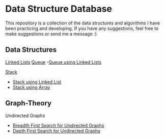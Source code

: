 # Data Structure Database
This repository is a collection of the data structures and algorithms I have been practicing and developing.
If you have any suggestions, feel free to make suggestions or send me a message :) 

## Data Structures
[Linked Lists]()
[Queue]()
-[Queue using Linked Lists]()

[Stack]()
- [Stack using Linked List]()
- [Stack using Array]()

## Graph-Theory
Undirected Graphs
- [Breadth First Search for Undirected Graphs](https://github.com/carissaoconnell/Data-Structures/blob/main/BFSUndirectedGraph.java)
- [Depth First Search for Undirected Graphs](https://github.com/carissaoconnell/Data-Structures/blob/main/DFSUndirectedGraph.java)
